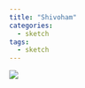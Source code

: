 ```yaml
---
title: "Shivoham"
categories:
  - sketch
tags:
  - sketch
---
```



<img src="{{site.baseurl}}/assets/art/sketch/shivoham.png">
